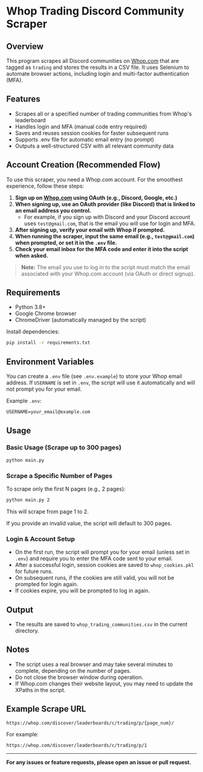 # Whop Trading Discord Community Scraper

## Overview

This program scrapes all Discord communities on [Whop.com](https://whop.com) that are tagged as `trading` and stores the results in a CSV file. It uses Selenium to automate browser actions, including login and multi-factor authentication (MFA).

## Features
- Scrapes all or a specified number of trading communities from Whop's leaderboard
- Handles login and MFA (manual code entry required)
- Saves and reuses session cookies for faster subsequent runs
- Supports .env file for automatic email entry (no prompt)
- Outputs a well-structured CSV with all relevant community data

## Account Creation (Recommended Flow)
To use this scraper, you need a Whop.com account. For the smoothest experience, follow these steps:

1. **Sign up on [Whop.com](https://whop.com) using OAuth (e.g., Discord, Google, etc.)**
2. **When signing up, use an OAuth provider (like Discord) that is linked to an email address you control.**
   - For example, if you sign up with Discord and your Discord account uses `test@gmail.com`, that is the email you will use for login and MFA.
3. **After signing up, verify your email with Whop if prompted.**
4. **When running the scraper, input the same email (e.g., `test@gmail.com`) when prompted, or set it in the `.env` file.**
5. **Check your email inbox for the MFA code and enter it into the script when asked.**

> **Note:** The email you use to log in to the script must match the email associated with your Whop.com account (via OAuth or direct signup).

## Requirements
- Python 3.8+
- Google Chrome browser
- ChromeDriver (automatically managed by the script)

Install dependencies:
```bash
pip install -r requirements.txt
```

## Environment Variables

You can create a `.env` file (see `.env.example`) to store your Whop email address. If `USERNAME` is set in `.env`, the script will use it automatically and will not prompt you for your email.

Example `.env`:
```
USERNAME=your_email@example.com
```

## Usage

### Basic Usage (Scrape up to 300 pages)
```bash
python main.py
```

### Scrape a Specific Number of Pages
To scrape only the first N pages (e.g., 2 pages):
```bash
python main.py 2
```
This will scrape from page 1 to 2.

If you provide an invalid value, the script will default to 300 pages.

### Login & Account Setup
- On the first run, the script will prompt you for your email (unless set in `.env`) and require you to enter the MFA code sent to your email.
- After a successful login, session cookies are saved to `whop_cookies.pkl` for future runs.
- On subsequent runs, if the cookies are still valid, you will not be prompted for login again.
- If cookies expire, you will be prompted to log in again.

## Output
- The results are saved to `whop_trading_communities.csv` in the current directory.

## Notes
- The script uses a real browser and may take several minutes to complete, depending on the number of pages.
- Do not close the browser window during operation.
- If Whop.com changes their website layout, you may need to update the XPaths in the script.

## Example Scrape URL
```
https://whop.com/discover/leaderboards/c/trading/p/{page_num}/
```
For example:
```
https://whop.com/discover/leaderboards/c/trading/p/1
```

---

**For any issues or feature requests, please open an issue or pull request.**

